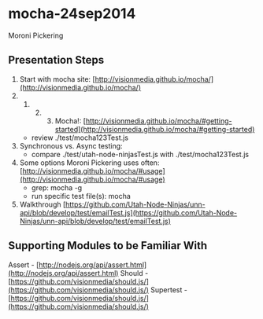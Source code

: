 mocha-24sep2014
===============

Moroni Pickering

Presentation Steps
--------------------
1. Start with mocha site: [http://visionmedia.github.io/mocha/](http://visionmedia.github.io/mocha/)
2. 1. 2. 3. Mocha!:  [http://visionmedia.github.io/mocha/#getting-started](http://visionmedia.github.io/mocha/#getting-started)
    * review ./test/mocha123Test.js
3. Synchronous vs. Async testing: 
    * compare ./test/utah-node-ninjasTest.js with ./test/mocha123Test.js
4. Some options Moroni Pickering uses often: [http://visionmedia.github.io/mocha/#usage](http://visionmedia.github.io/mocha/#usage)
    * grep: mocha -g <pattern>
    * run specific test file(s): mocha <files>
5. Walkthrough [https://github.com/Utah-Node-Ninjas/unn-api/blob/develop/test/emailTest.js](https://github.com/Utah-Node-Ninjas/unn-api/blob/develop/test/emailTest.js)


Supporting Modules to be Familiar With
---------------------------------------
Assert - [http://nodejs.org/api/assert.html](http://nodejs.org/api/assert.html)
Should - [https://github.com/visionmedia/should.js/](https://github.com/visionmedia/should.js/)
Supertest - [https://github.com/visionmedia/should.js/](https://github.com/visionmedia/should.js/)